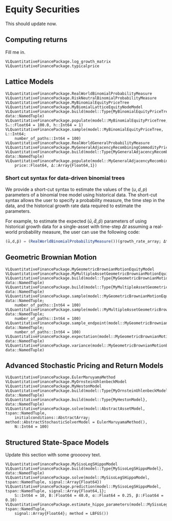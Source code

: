 # Equity Securities
This should update now.

## Computing returns
Fill me in.

```@docs
VLQuantitativeFinancePackage.log_growth_matrix
VLQuantitativeFinancePackage.typicalprice
```

## Lattice Models
```@docs
VLQuantitativeFinancePackage.RealWorldBinomialProbabilityMeasure
VLQuantitativeFinancePackage.RiskNeutralBinomialProbabilityMeasure
VLQuantitativeFinancePackage.MyBinomialEquityPriceTree
VLQuantitativeFinancePackage.MyBiomialLatticeEquityNodeModel
VLQuantitativeFinancePackage.build(model::Type{MyBinomialEquityPriceTree}, data::NamedTuple)
VLQuantitativeFinancePackage.populate(model::MyBinomialEquityPriceTree; Sₒ::Float64 = 100.0, h::Int64 = 1)
VLQuantitativeFinancePackage.sample(model::MyBinomialEquityPriceTree, L::Int64; 
    number_of_paths::Int64 = 100)
VLQuantitativeFinancePackage.RealWorldGeneralProbabilityMeasure
VLQuantitativeFinancePackage.MyGeneralAdjacencyRecombiningCommodityPriceTree
VLQuantitativeFinancePackage.build(model::Type{MyGeneralAdjacencyRecombiningCommodityPriceTree}, data::NamedTuple)
VLQuantitativeFinancePackage.populate(model::MyGeneralAdjacencyRecombiningCommodityPriceTree, 
    price::Float64, Δ::Array{Float64,1})
```

### Short cut syntax for data-driven binomial trees
We provide a short-cut syntax to estimate the values of the $(u, d, p)$ parameters of a binomial tree model using historical data. The short-cut syntax allows the user to specify a probability measure, the time step in the data, and the historical growth rate data required to estimate the parameters.

For example, to estimate the expected $(\bar{u}, \bar{d}, \bar{p})$ parameters of using historical growth data for a single-asset with time-step $\Delta{t}$ assuming a real-world probability measure, the user can use the following code:

```julia
(ū,d̄,p̄) = (RealWorldBinomialProbabilityMeasure())(growth_rate_array; Δt = Δt);
```

## Geometric Brownian Motion
```@docs
VLQuantitativeFinancePackage.MyGeometricBrownianMotionEquityModel
VLQuantitativeFinancePackage.MyMultipleAssetGeometricBrownianMotionEquityModel
VLQuantitativeFinancePackage.build(model::Type{MyGeometricBrownianMotionEquityModel}, data::NamedTuple)
VLQuantitativeFinancePackage.build(model::Type{MyMultipleAssetGeometricBrownianMotionEquityModel}, data::NamedTuple)
VLQuantitativeFinancePackage.sample(model::MyGeometricBrownianMotionEquityModel, data::NamedTuple; 
    number_of_paths::Int64 = 100)
VLQuantitativeFinancePackage.sample(model::MyMultipleAssetGeometricBrownianMotionEquityModel, data::NamedTuple; 
    number_of_paths::Int64 = 100)
VLQuantitativeFinancePackage.sample_endpoint(model::MyGeometricBrownianMotionEquityModel, data::NamedTuple; 
    number_of_paths::Int64 = 100)
VLQuantitativeFinancePackage.expectation(model::MyGeometricBrownianMotionEquityModel, data::NamedTuple)
VLQuantitativeFinancePackage.variance(model::MyGeometricBrownianMotionEquityModel, data::NamedTuple)
```

## Advanced Stochastic Pricing and Return Models
```@docs
VLQuantitativeFinancePackage.EulerMaruyamaMethod
VLQuantitativeFinancePackage.MyOrnsteinUhlenbeckModel
VLQuantitativeFinancePackage.MyHestonModel
VLQuantitativeFinancePackage.build(model::Type{MyOrnsteinUhlenbeckModel}, data::NamedTuple)
VLQuantitativeFinancePackage.build(model::Type{MyHestonModel}, data::NamedTuple)
VLQuantitativeFinancePackage.solve(model::AbstractAssetModel, tspan::NamedTuple,
    initialconditions::AbstractArray; method::AbstractStochasticSolverModel = EulerMaruyamaMethod(), 
    N::Int64 = 100)
```

## Structured State-Space Models
Update this section with some groooovy text.

```@docs
VLQuantitativeFinancePackage.MySisoLegSHippoModel
VLQuantitativeFinancePackage.build(model::Type{MySisoLegSHippoModel}, data::NamedTuple)
VLQuantitativeFinancePackage.solve(model::MySisoLegSHippoModel, tspan::NamedTuple, signal::Array{Float64})
VLQuantitativeFinancePackage.prediction(model::MySisoLegSHippoModel, tspan::NamedTuple, signal::Array{Float64,1};
    S::Int64 = 10, B::Float64 = 40.0, α::Float64 = 0.25, β::Float64 = 0.10)
VLQuantitativeFinancePackage.estimate_hippo_parameters(model::MySisoLegSHippoModel, tspan::NamedTuple, 
    signal::Array{Float64}; method = LBFGS())
```